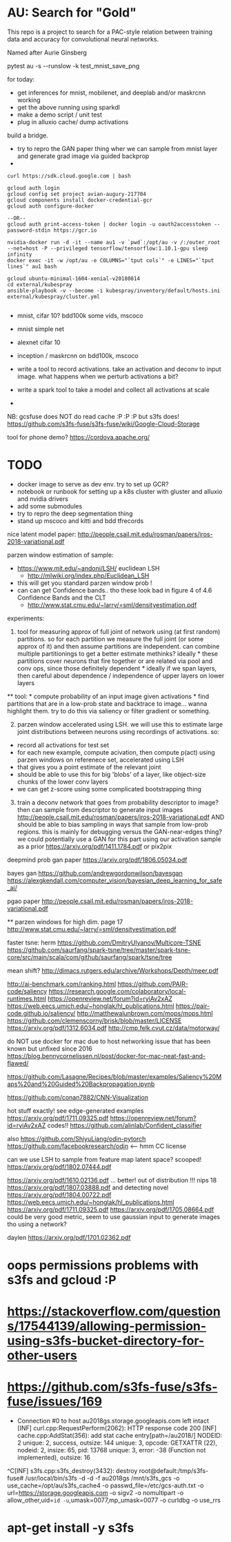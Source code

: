 # AU: Search for "Gold"

This repo is a project to search for a PAC-style relation between
training data and accuracy for convolutional neural networks.

Named after Aurie Ginsberg


pytest au -s --runslow -k test_mnist_save_png



for today:
 * get inferences for mnist, mobilenet, and deeplab and/or maskrcnn working
 * get the above running using sparkdl
 * make a demo script / unit test
 * plug in alluxio cache/ dump activations



build a bridge.
 * try to repro the GAN paper thing wher we can sample from mnist layer and
    generate grad image via guided backprop
 * 


```
curl https://sdk.cloud.google.com | bash
```

```
gcloud auth login
gcloud config set project avian-augury-217704
gcloud components install docker-credential-gcr
gcloud auth configure-docker

--OR--
gcloud auth print-access-token | docker login -u oauth2accesstoken --password-stdin https://gcr.io

```


```
nvidia-docker run -d -it --name au1 -v `pwd`:/opt/au -v /:/outer_root --net=host -P --privileged tensorflow/tensorflow:1.10.1-gpu sleep infinity
docker exec -it -w /opt/au -e COLUMNS="`tput cols`" -e LINES="`tput lines`" au1 bash
```



```
gcloud ubuntu-minimal-1604-xenial-v20180814
cd external/kubespray
ansible-playbook -v --become -i kubespray/inventory/default/hosts.ini external/kubespray/cluster.yml


```




 * mnist, cifar 10?  bdd100k some vids, mscoco
 
 * mnist simple net
 * alexnet cifar 10
 * inception / maskrcnn on bdd100k, mscoco
 
 
 * write a tool to record activations.  take an activation and deconv to input image.
    what happens when we perturb activations a bit?
 
 * write a spark tool to take a model and collect all activations at scale
 * 


NB: gcsfuse does NOT do read cache :P :P :P 
but s3fs does! https://github.com/s3fs-fuse/s3fs-fuse/wiki/Google-Cloud-Storage

tool for phone demo? https://cordova.apache.org/

# TODO
 * docker image to serve as dev env.  try to set up GCR?
 * notebook or runbook for setting up a k8s cluster with gluster and alluxio and nvidia drivers
 * add some submodules
 * try to repro the deep segmentation thing
 * stand up mscoco and kitti and bdd tfrecords



nice latent model paper: http://people.csail.mit.edu/rosman/papers/iros-2018-variational.pdf

parzen window estimation of sample:
 * https://www.mit.edu/~andoni/LSH/  euclidean LSH
     * http://mlwiki.org/index.php/Euclidean_LSH
 * this will get you standard parzen window prob !
 * can can get Confidence bands.. tho these look bad in figure 4 of 4.6 Confidence Bands and the CLT
    * http://www.stat.cmu.edu/~larry/=sml/densityestimation.pdf


experiments:
 1) tool for measuring approx of full joint of network
      using (at first random) partitions.  so for
      each partition we measure the full joint (or some approx of it)
      and then assume partitions are independent.  can combine multiple
      partitionings to get a better estimate methinks? ideally 
        * these partitions cover neurons that fire together or are related via
             pool and conv ops, since those definitely dependent
        * ideally if we span layers, then careful about dependence /
             independence of upper layers on lower layers
     
   ** tool:
      * compute probability of an input image given activations
      * find partitions that are in a low-prob state and backtrace to
          image... wanna highlight them.  try to do this via
          saliency or filter gradient or something.
          
 2) parzen window accelerated using LSH.  we will use this to estimate large
      joint distributions between neurons using recordings of activations.  so:
   * record all activations for test set
   * for each new example, compute acivation, then compute p(act) using
       parzen windows on referenece set, accelerated using LSH
   * that gives you a point estimate of the relevant joint
   * should be able to use this for big 'blobs' of a layer, like 
       object-size chunks of the lower conv layers
   * we can get z-score using some complicated bootstrapping thing

 3) train a deconv network that goes from probability descriptor
      to image?  then can sample from descriptor to generate
      input images  http://people.csail.mit.edu/rosman/papers/iros-2018-variational.pdf
      AND should be able to bias sampling in ways that sample from low-prob
      regions.  this is mainly for debugging versus the GAN-near-edges thing?
      we could potentially use a GAN for this part using our activation
      sample as a prior   https://arxiv.org/pdf/1411.1784.pdf or pix2pix
      
  
deepmind prob gan paper
https://arxiv.org/pdf/1806.05034.pdf

bayes gan 
https://github.com/andrewgordonwilson/bayesgan
https://alexgkendall.com/computer_vision/bayesian_deep_learning_for_safe_ai/

pgao paper
http://people.csail.mit.edu/rosman/papers/iros-2018-variational.pdf


** parzen windows for high dim.  page 17 http://www.stat.cmu.edu/~larry/=sml/densityestimation.pdf

faster tsne:
herm https://github.com/DmitryUlyanov/Multicore-TSNE
https://github.com/saurfang/spark-tsne/tree/master/spark-tsne-core/src/main/scala/com/github/saurfang/spark/tsne/tree

mean shift?
http://dimacs.rutgers.edu/archive/Workshops/Depth/meer.pdf


http://ai-benchmark.com/ranking.html
https://github.com/PAIR-code/saliency
https://research.google.com/colaboratory/local-runtimes.html
https://openreview.net/forum?id=ryiAv2xAZ
https://web.eecs.umich.edu/~honglak/hl_publications.html
https://pair-code.github.io/saliency/
http://matthewalunbrown.com/mops/mops.html
https://github.com/clemenscorny/brisk/blob/master/LICENSE
https://arxiv.org/pdf/1312.6034.pdf
http://cmp.felk.cvut.cz/data/motorway/





do NOT use docker for mac due to host networking issue that has been known but unfixed since 2016 https://blog.bennycornelissen.nl/post/docker-for-mac-neat-fast-and-flawed/


https://github.com/Lasagne/Recipes/blob/master/examples/Saliency%20Maps%20and%20Guided%20Backpropagation.ipynb

https://github.com/conan7882/CNN-Visualization


hot stuff
exactly!  see edge-generated examples https://arxiv.org/pdf/1711.09325.pdf 
https://openreview.net/forum?id=ryiAv2xAZ
codes!!  https://github.com/alinlab/Confident_classifier 

also
https://github.com/ShiyuLiang/odin-pytorch
https://github.com/facebookresearch/odin <-- hmm CC license

can we use LSH to sample from feature map latent space?  scooped!
https://arxiv.org/pdf/1802.07444.pdf
 

https://arxiv.org/pdf/1610.02136.pdf ... better! out of distribution !!! nips 18   https://arxiv.org/pdf/1807.03888.pdf   and detecting novel https://arxiv.org/pdf/1804.00722.pdf   https://web.eecs.umich.edu/~honglak/hl_publications.html   https://arxiv.org/pdf/1711.09325.pdf
https://arxiv.org/pdf/1705.08664.pdf  could be very good metric, seem to use gaussian input to generate images tho using a network?

daylen https://arxiv.org/pdf/1701.02362.pdf 




# oops permissions problems with s3fs and gcloud :P   
# https://stackoverflow.com/questions/17544139/allowing-permission-using-s3fs-bucket-directory-for-other-users
# https://github.com/s3fs-fuse/s3fs-fuse/issues/169
* Connection #0 to host au2018gs.storage.googleapis.com left intact
[INF]       curl.cpp:RequestPerform(2062): HTTP response code 200
[INF]       cache.cpp:AddStat(356): add stat cache entry[path=/au2018/]
   NODEID: 2
   unique: 2, success, outsize: 144
unique: 3, opcode: GETXATTR (22), nodeid: 2, insize: 65, pid: 13768
   unique: 3, error: -38 (Function not implemented), outsize: 16



^C[INF] s3fs.cpp:s3fs_destroy(3432): destroy
root@default:/tmp/s3fs-fuse# /usr/local/bin/s3fs -d -d -f au2018gs /mnt/s3fs_gcs -o use_cache=/opt/au/s3fs_cache4 -o passwd_file=/etc/gcs-auth.txt -o url=https://storage.googleapis.com -o sigv2 -o nomultipart -o allow_other,uid=`id -u`,umask=0077,mp_umask=0077 -o curldbg -o use_rrs
#  apt-get install -y s3fs


